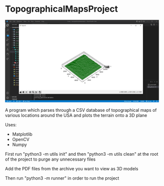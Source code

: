 # TopographicalMapsProject

<img src="./project.png" alt="image">

A program which parses through a CSV database of topographical maps of various locations around the USA and plots the terrain onto a 3D plane

Uses:
- Matplotlib
- OpenCV
- Numpy

First run "python3 -m utils init" and then "python3 -m utils clean" at the root of the project to purge any unnecessary files

Add the PDF files from the archive you want to view as 3D models

Then run "python3 -m runner" in order to run the project

